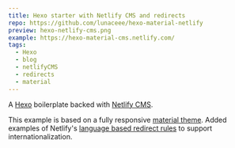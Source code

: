 ```yaml
---
title: Hexo starter with Netlify CMS and redirects
repo: https://github.com/lunaceee/hexo-material-netlify
preview: hexo-netlify-cms.png
example: https://hexo-material-cms.netlify.com/
tags:
  - Hexo
  - blog
  - netlifyCMS
  - redirects
  - material
---
```


A [Hexo](https://hexo.io/) boilerplate backed with [Netlify CMS](https://github.com/netlify/netlify-cms). 

This example is based on a fully responsive [material theme](https://github.com/viosey/hexo-theme-material). Added examples of Netlify's [language based redirect rules](https://www.netlify.com/docs/redirects/) to support internationalization.
